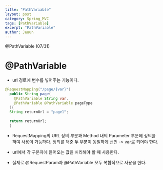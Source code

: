 ```yaml
---
title: "PathVariable"
layout: post
category: Spring_MVC
tags: [PathVariable]
excerpt: "PathVariable"
author: Jeuun
---
```

@PathVariable (07/31)

# @PathVariable
- url 경로에 변수를 넣어주는 기능이다.

```java
@RequestMapping("/page/{var}")
  public String page(
    @PathVariable String var,
    @PathVariable @PathVariable pageType
  ){
  String returnUrl = "page1";
  
  return returnUrl;
  }
```

- RequestMapping의 URL 정의 부분과 Method 내의 Parameter 부분에 정의를 하여 사용이 가능하다.
정의를 해준 두 부분이 동일하게 선언 -> var로 되어야 한다.

- url에서 각 구분자에 들어오는 값을 처리해야 할 때 사용한다.

- 실제로 @RequestParam과 @PathVariable 모두 복합적으로 사용을 한다.
